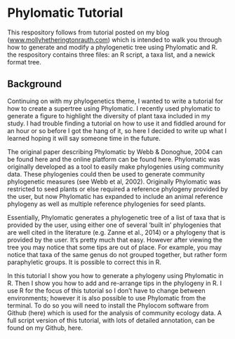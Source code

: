 # Phylomatic Tutorial

This respository follows from tutorial posted on my blog (www.mollyhetheringtonrauth.com) which is intended to walk you through how to generate and modify a phylogenetic tree using Phylomatic and R. the respository contains three files: an R script, a taxa list, and a newick format tree. 

## Background
Continuing on with my phylogenetics theme, I wanted to write a tutorial for how to create a supertree using Phylomatic. I recently used phylomatic to generate a figure to highlight the diversity of plant taxa included in my study. I had trouble finding a tutorial on how to use it and fiddled around for an hour or so before I got the hang of it, so here I decided to write up what I learned hoping it will say someone time in the future.

The original paper describing Phylomatic by Webb & Donoghue, 2004 can be found here and the online platform can be found here. Phylomatic was originally developed as a tool to easily make phylogenies using community data. These phylogenies could then be used to generate community phylogenetic measures (see Webb et al, 2002). Originally Phylomatic was restricted to seed plants or else required a reference phylogeny provided by the user, but now Phylomatic has expanded to include an animal reference phylogeny as well as multiple reference phylogenies for seed plants.

Essentially, Phylomatic generates a phylogenetic tree of a list of taxa that is provided by the user, using either one of several ‘built in’ phylogenies that are well cited in the literature (e.g. Zanne et al., 2014) or a phylogeny that is provided by the user. It’s pretty much that easy. However after viewing the tree you may notice that some tips are out of place. For example, you may notice that taxa of the same genus do not grouped together, but rather form paraphyletic groups. It is possible to correct this in R.

In this tutorial I show you how to generate a phylogeny using Phylomatic in R. Then I show you how to add and re-arrange tips in the phylogeny in R. I use R for the focus of this tutorial so I don’t have to change between environments; however it is also possible to use Phylomatic from the terminal. To do so you will need to install the Phylocom software from Github (here) which is used for the analysis of community ecology data.  A full script version of this tutorial, with lots of detailed annotation, can be found on my Github, here.
